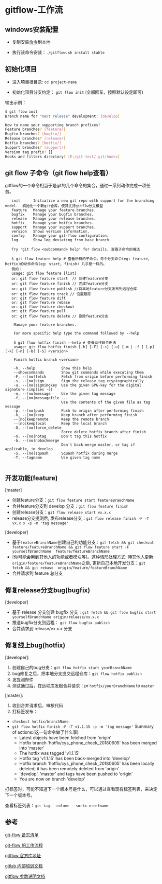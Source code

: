 # gitflow-工作流

## windows安装配置

- 复制安装[命令][1]到本地

- 执行该命令安装：`./gitflow.sh install stable`

## 初始化项目

- 进入项目根目录: `cd project-name`

- 初始化项目分支约定： `git flow init` (全部回车，按照默认设定即可)

输出示例：

```bash
$ git flow init
Branch name for "next release" development: [develop]

How to name your supporting branch prefixes?
Feature branches? [feature/]
Bugfix branches? [bugfix/]
Release branches? [release/]
Hotfix branches? [hotfix/]
Support branches? [support/]
Version tag prefix? []
Hooks and filters directory? [E:/git-test/.git/hooks]

```

## git flow 子命令（git flow help查看）

gitflow的一个命令相当于是git的几个命令的集合，通过一系列动作完成一项任务。

```doc
   init      Initialize a new git repo with support for the branching model.  初始化一个新git仓库，使其支持gitflw分支模型
   feature   Manage your feature branches. 
   bugfix    Manage your bugfix branches.
   release   Manage your release branches.
   hotfix    Manage your hotfix branches.
   support   Manage your support branches.
   version   Shows version information.
   config    Manage your git-flow configuration.
   log       Show log deviating from base branch.

   Try 'git flow <subcommand> help' for details. 查看子命令的用法

   $ git flow feature help # 查看所有的子命令。每个分支命令(eg: feature, hotfix)的动作命令(eg: start, finish) 几乎是一样的。
   例如：
   usage: git flow feature [list]
   or: git flow feature start  // 创建feature分支
   or: git flow feature finish // 完成feature分支
   or: git flow feature publish //将本地feature分支发布到远程仓库
   or: git flow feature track // 设置跟踪
   or: git flow feature diff
   or: git flow feature rebase
   or: git flow feature checkout
   or: git flow feature pull
   or: git flow feature delete // 删除feature分支

    Manage your feature branches.

    For more specific help type the command followed by --help

    $ git flow hotfix finish --help # 查看动作命令用法
    usage: git flow hotfix finish [-h] [-F] [-s] [-u] [-m | -f ] [-p] [-k] [-n] [-b] [-S] <version>

    Finish hotfix branch <version>

    -h, --help            Show this help
    --showcommands        Show git commands while executing them
    -F, --[no]fetch       Fetch from origin before performing finish
    -s, --[no]sign        Sign the release tag cryptographically
    -u, --[no]signingkey  Use the given GPG-key for the digital signature (implies -s)
    -m, --[no]message     Use the given tag message
    -f, --[no]messagefile ...
                          Use the contents of the given file as tag message
    -p, --[no]push        Push to origin after performing finish
    -k, --[no]keep        Keep branch after performing finish
    --[no]keepremote      Keep the remote branch
    --[no]keeplocal       Keep the local branch
    -D, --[no]force_delete
                          Force delete hotfix branch after finish
    -n, --[no]notag       Don't tag this hotfix
    -b, --[no]nobackmerge
                          Don't back-merge master, or tag if applicable, in develop
    -S, --[no]squash      Squash hotfix during merge
    -T, --tagname         Use given tag name


```

## 开发功能(feature)

[master]

- 创建feature分支：`git flow feature start featureBranchName`
- 合并feature分支到 develop 分支：`git flow feature finish`
- 创建release分支：`git flow release start vx.x.x`
- release分支提测后, 发布release分支：`git flow release finish -F -T vx.x.x -p -m 'tag message'`

[developer]

- 基于`featureBranchName`创建自己的功能分支：`git fetch && git checkout  feature/featureBranchName && git flow feature start -F  yourselfBranchName  feature/featureBranchName`
- [你可能会用到其他人的功能或者模块等]。这种情形处理方式: 待其他人更新`origin/feature/featureBranchName`之后, 更新自己本地开发分支：`git fetch && git rebase  origin/feature/featureBranchName`
- 合并请求到 feature 总分支

## 修复release分支bug(bugfix)

[developer]

- 基于 release 分支创建 bugfix 分支：`git fetch && git flow bugfix start yourselfBranchName origin/release/vx.x.x`
- 推送bugfix分支到远程： `git flow bugfix publish`
- 合并请求到 release/vx.x.x 分支

## 修复线上bug(hotfix)
  
[developer]:

1. 创建自己的bug分支：`git flow hotfix start yourBranchName`
2. bug修复之后，把本地分支提交远程仓库：`git flow hotfix publish`
3. 发提测邮件
4. 测试通过后，在远程库发起合并请求：pr `hotfix/yourBranchName` to `master`

[master]:

1. 收到合并请求后，审核代码
2. 打标签发布：
- `checkout hotfix/branchName`
- `git flow hotfix finish -F -T v1.1.15 -p -m 'tag message'`
    Summary of actions:(这一句命令做了什么事)
    - Latest objects have been fetched from 'origin'
    - Hotfix branch 'hotfix/cys_phone_check_20180605' has been merged into 'master'
    - The hotfix was tagged 'v1.1.15'
    - Hotfix tag 'v1.1.15' has been back-merged into 'develop'
    - Hotfix branch 'hotfix/cys_phone_check_20180605' has been locally deleted; it has been remotely deleted from 'origin'
    - 'develop', 'master' and tags have been pushed to 'origin'
    - You are now on branch 'develop'

打标签时，可能不知道下一个版本号是什么，可以通过查看现有标签列表，来决定下一个版本号。

查看标签列表：`git tag --column --sort=-v:refname`

## 参考

[git-flow 备忘清单][2]

[git-flow 的工作流程][4]

[gitflow 官方库地址][3]

[gitlab 内部培训文档][5]

[gitflow 参数说明文档][6]


[1]:https://raw.githubusercontent.com/petervanderdoes/gitflow-avh/develop/contrib/gitflow-installer.sh "windows 安装 git flow命令"
[2]:http://danielkummer.github.io/git-flow-cheatsheet/index.zh_CN.html "git-flow 备忘清单"
[3]:https://github.com/petervanderdoes/gitflow-avh "gitflow 官方库地址"
[4]:https://www.git-tower.com/learn/git/ebook/cn/command-line/advanced-topics/git-flow "git-flow 的工作流程"
[5]:https://zhangmengpl.gitbooks.io/gitlab-guide/content/index.html "gitlab 内部培训文档"
[6]:https://github.com/petervanderdoes/gitflow-avh/wiki "gitflow 参数说明文档"